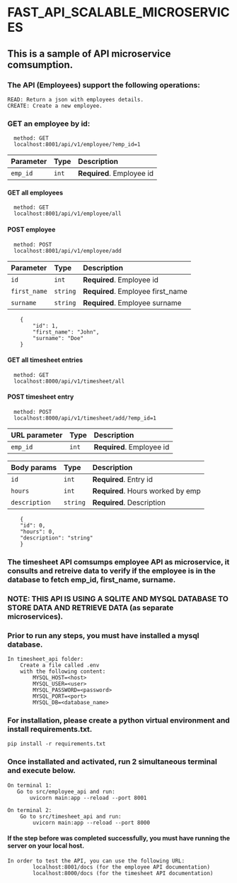 # FAST_API_SCALABLE_MICROSERVICES

## This is a sample of API microservice comsumption.

### The API (Employees) support the following operations:
    READ: Return a json with employees details.
    CREATE: Create a new employee.

### GET an employee by id:
```http
  method: GET 
  localhost:8001/api/v1/employee/?emp_id=1
```
| Parameter      | Type     | Description                         |
| :------------- | :------- | :---------------------------------  |
| `emp_id`       | `int`    | **Required**. Employee id           |

#### GET all employees
```http
  method: GET
  localhost:8001/api/v1/employee/all
```

#### POST employee
```http
  method: POST
  localhost:8001/api/v1/employee/add
```

| Parameter      | Type     | Description                         |
| :------------- | :------- | :---------------------------------  |
| `id`           | `int`    | **Required**. Employee id           |
| `first_name`   | `string` | **Required**. Employee first_name   |
| `surname`      | `string` | **Required**. Employee surname      |

```http
    {
        "id": 1,
        "first_name": "John",
        "surname": "Doe"
    }
```

#### GET all timesheet entries
```http
  method: GET
  localhost:8000/api/v1/timesheet/all
```

#### POST timesheet entry
```http
  method: POST
  localhost:8000/api/v1/timesheet/add/?emp_id=1
```

| URL parameter  | Type     | Description                         |
| :------------- | :------- | :---------------------------------  |
| `emp_id`       | `int`    | **Required**. Employee id           |


| Body params    | Type     | Description                         |
| :------------- | :------- | :---------------------------------  |
| `id`           | `int`    | **Required**. Entry id              |
| `hours`        | `int`    | **Required**. Hours worked by emp   |
| `description`  | `string` | **Required**. Description           |


```http
    {
    "id": 0,
    "hours": 0,
    "description": "string"
    }
```

### The timesheet API comsumps employee API as microservice, it consults and retreive data to verify if the employee is in the database to fetch emp_id, first_name, surname.

### NOTE: THIS API IS USING A SQLITE AND MYSQL DATABASE TO STORE DATA AND RETRIEVE DATA (as separate microservices).

### Prior to run any steps, you must have installed a mysql database.

    In timesheet_api folder:
        Create a file called .env
        with the following content:
            MYSQL_HOST=<host>
            MYSQL_USER=<user>
            MYSQL_PASSWORD=<password>
            MYSQL_PORT=<port>
            MYSQL_DB=<database_name>

### For installation, please create a python virtual environment and install requirements.txt.

    pip install -r requirements.txt

### Once installated and activated, run 2 simultaneous terminal and execute below.
    On terminal 1:
       Go to src/employee_api and run:
           uvicorn main:app --reload --port 8001
    
    On terminal 2:
        Go to src/timesheet_api and run:
            uvicorn main:app --reload --port 8000

#### If the step before was completed successfully, you must have running the server on your local host.

    In order to test the API, you can use the following URL:
            localhost:8001/docs (for the employee API documentation)
            localhost:8000/docs (for the timesheet API documentation)
